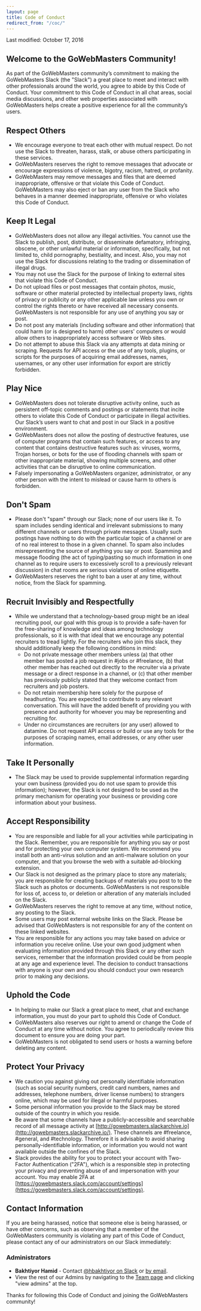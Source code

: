 ```yaml
---
layout: page
title: Code of Conduct
redirect_from: "/coc/"
---
```


Last modified: October 17, 2016

## Welcome to the GoWebMasters Community!

As part of the GoWebMasters community’s commitment to making the GoWebMasters Slack (the "Slack") a great place to meet and interact with other professionals around the world, you agree to abide by this Code of Conduct. Your commitment to this Code of Conduct in all chat areas, social media discussions, and other web properties associated with GoWebMasters helps create a positive experience for all the community’s users.

## Respect Others

* We encourage everyone to treat each other with mutual respect. Do not use the Slack to threaten, harass, stalk, or abuse others participating in these services.
* GoWebMasters reserves the right to remove messages that advocate or encourage expressions of violence, bigotry, racism, hatred, or profanity.
* GoWebMasters may remove messages and files that are deemed inappropriate, offensive or that violate this Code of Conduct. GoWebMasters may also eject or ban any user from the Slack who behaves in a manner deemed inappropriate, offensive or who violates this Code of Conduct.

## Keep It Legal

* GoWebMasters does not allow any illegal activities. You cannot use the Slack to publish, post, distribute, or disseminate defamatory, infringing, obscene, or other unlawful material or information, specifically, but not limited to, child pornography, bestiality, and incest. Also, you may not use the Slack for discussions relating to the trading or dissemination of illegal drugs.
* You may not use the Slack for the purpose of linking to external sites that violate this Code of Conduct.
* Do not upload files or post messages that contain photos, music, software or other material protected by intellectual property laws, rights of privacy or publicity or any other applicable law unless you own or control the rights thereto or have received all necessary consents. GoWebMasters is not responsible for any use of anything you say or post.
* Do not post any materials (including software and other information) that could harm (or is designed to harm) other users' computers or would allow others to inappropriately access software or Web sites.
* Do not attempt to abuse this Slack via any attempts at data mining or scraping. Requests for API access or the use of any tools, plugins, or scripts for the purposes of acquiring email addresses, names, usernames, or any other user information for export are strictly forbidden.

## Play Nice

* GoWebMasters does not tolerate disruptive activity online, such as persistent off-topic comments and postings or statements that incite others to violate this Code of Conduct or participate in illegal activities. Our Slack’s users want to chat and post in our Slack in a positive environment.
* GoWebMasters does not allow the posting of destructive features, use of computer programs that contain such features, or access to any content that contains destructive features such as: viruses, worms, Trojan horses, or bots for the use of flooding channels with spam or other inappropriate material, showing multiple screens, and other activities that can be disruptive to online communication.
* Falsely impersonating a GoWebMasters organizer, administrator, or any other person with the intent to mislead or cause harm to others is forbidden.

## Don't Spam

* Please don't "spam" through our Slack; none of our users like it. To spam includes sending identical and irrelevant submissions to many different channels or users through private messages. Usually such postings have nothing to do with the particular topic of a channel or are of no real interest to those in a given channel. To spam also includes misrepresenting the source of anything you say or post. Spamming and message flooding (the act of typing/pasting so much information in one channel as to require users to excessively scroll to a previously relevant discussion) in chat rooms are serious violations of online etiquette.
* GoWebMasters reserves the right to ban a user at any time, without notice, from the Slack for spamming.

## Recruit Invisibly and Respectfully

* While we understand that a technology-based group might be an ideal recruiting pool, our goal with this group is to provide a safe-haven for the free-sharing of knowledge and ideas among technology professionals, so it is with that ideal that we encourage any potential recruiters to tread lightly. For the recruiters who join this slack, they should additionally keep the following conditions in mind:
    * Do not private message other members unless (a) that other member has posted a job request in #jobs or #freelance, (b) that other member has reached out directly to the recruiter via a private message or a direct response in a channel, or (c) that other member has previously publicly stated that they welcome contact from recruiters and job posters.
    * Do not retain membership here solely for the purpose of headhunting. You are expected to contribute to any relevant conversation. This will have the added benefit of providing you with presence and authority for whoever you may be representing and recruiting for.
    * Under no circumstances are recruiters (or any user) allowed to datamine. Do not request API access or build or use any tools for the purposes of scraping names, email addresses, or any other user information.

## Take It Personally

* The Slack may be used to provide supplemental information regarding your own business (provided you do not use spam to provide this information); however, the Slack is not designed to be used as the primary mechanism for operating your business or providing core information about your business.

## Accept Responsibility

* You are responsible and liable for all your activities while participating in the Slack. Remember, you are responsible for anything you say or post and for protecting your own computer system. We recommend you install both an anti-virus solution and an anti-malware solution on your computer, and that you browse the web with a suitable ad-blocking extension.
* Our Slack is not designed as the primary place to store any materials; you are responsible for creating backups of materials you post to to the Slack such as photos or documents. GoWebMasters is not responsible for loss of, access to, or deletion or alteration of any materials included on the Slack.
* GoWebMasters reserves the right to remove at any time, without notice, any posting to the Slack.
* Some users may post external website links on the Slack. Please be advised that GoWebMasters is not responsible for any of the content on these linked websites.
* You are responsible for any actions you may take based on advice or information you receive online. Use your own good judgment when evaluating information provided through this Slack or any other such services, remember that the information provided could be from people at any age and experience level. The decision to conduct transactions with anyone is your own and you should conduct your own research prior to making any decisions.

## Uphold the Code

* In helping to make our Slack a great place to meet, chat and exchange information, you must do your part to uphold this Code of Conduct.
* GoWebMasters also reserves our right to amend or change the Code of Conduct at any time without notice. You agree to periodically review this document to ensure you are doing your part.
* GoWebMasters is not obligated to send users or hosts a warning before deleting any content.

## Protect Your Privacy

* We caution you against giving out personally identifiable information (such as social security numbers, credit card numbers, names and addresses, telephone numbers, driver license numbers) to strangers online, which may be used for illegal or harmful purposes.
* Some personal information you provide to the Slack may be stored outside of the country in which you reside.
* Be aware that some channels have a publicly-accessible and searchable record of all message activity at [http://gowebmasters.slackarchive.io](http://gowebmasters.slackarchive.io/). These channels are #freelance, #general, and #technology. Therefore it is advisable to avoid sharing personally-identifiable information, or information you would not want available outside the confines of the Slack.
* Slack provides the ability for you to protect your account with Two-Factor Authentication ("2FA"), which is a responsible step in protecting your privacy and preventing abuse of and impersonation with your account. You may enable 2FA at [https://gowebmasters.slack.com/account/settings](https://gowebmasters.slack.com/account/settings).

## Contact Information

If you are being harassed, notice that someone else is being harassed, or have other concerns, such as observing that a member of the GoWebMasters community is violating any part of this Code of Conduct, please contact any of our administrators on our Slack immediately:

### Administrators

* **Bakhtiyor Hamid** - Contact [@hbakhtiyor on Slack](https://gowebmasters.slack.com/messages/@hbakhtiyor) or [by email](http://www.google.com/recaptcha/mailhide/d?k=01qWRPOQo8-BBB4p4VdPdtmw==&c=9UnSaCeeDeyRdXDMBiEOISUXb1fAaDvAtu7m1NONsaA=).
* View the rest of our Admins by navigating to the [Team page](https://gowebmasters.slack.com/team) and clicking "view admins" at the top.

Thanks for following this Code of Conduct and joining the GoWebMasters community!
